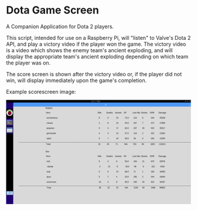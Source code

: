 # Dota Game Screen
A Companion Application for Dota 2 players.

This script, intended for use on a Raspberry Pi, will "listen" to Valve's Dota 2 API, and play a victory video if the player won the game. The victory video is a video which shows the enemy team's ancient exploding, and will display the appropriate team's ancient exploding depending on which team the player was on.

The score screen is shown after the victory video or, if the player did not win, will display immediately upon the game's completion.

Example scorescreen image:

![Image](https://github.com/ndrew95/DotaGameScreen/blob/master/scorescreen.png)


